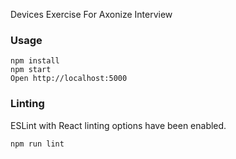 Devices Exercise For Axonize Interview

### Usage

```
npm install
npm start
Open http://localhost:5000
```

### Linting

ESLint with React linting options have been enabled.

```
npm run lint
```


